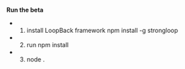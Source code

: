 **Run the beta**

* 1) install LoopBack framework npm install -g strongloop
* 2) run npm install
* 3) node .

